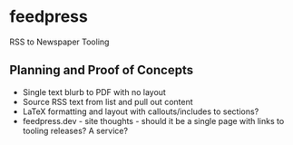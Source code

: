 # feedpress
RSS to Newspaper Tooling

## Planning and Proof of Concepts
- Single text blurb to PDF with no layout
- Source RSS text from list and pull out content
- LaTeX formatting and layout with callouts/includes to sections?
- feedpress.dev - site thoughts - should it be a single page with links to tooling releases?  A service? 
